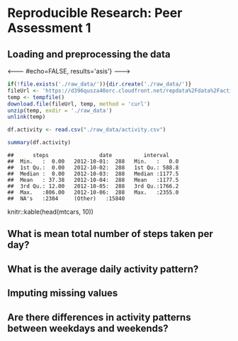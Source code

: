 # Reproducible Research: Peer Assessment 1


## Loading and preprocessing the data


<--- #echo=FALSE, results='asis'}
--->


```r
if(!file.exists('./raw_data/')){dir.create('./raw_data/')}
fileUrl <- 'https://d396qusza40orc.cloudfront.net/repdata%2Fdata%2Factivity.zip'
temp <- tempfile()
download.file(fileUrl, temp, method = 'curl')
unzip(temp, exdir = './raw_data')
unlink(temp)

df.activity <- read.csv("./raw_data/activity.csv")

summary(df.activity)
```

```
##      steps                date          interval     
##  Min.   :  0.00   2012-10-01:  288   Min.   :   0.0  
##  1st Qu.:  0.00   2012-10-02:  288   1st Qu.: 588.8  
##  Median :  0.00   2012-10-03:  288   Median :1177.5  
##  Mean   : 37.38   2012-10-04:  288   Mean   :1177.5  
##  3rd Qu.: 12.00   2012-10-05:  288   3rd Qu.:1766.2  
##  Max.   :806.00   2012-10-06:  288   Max.   :2355.0  
##  NA's   :2304     (Other)   :15840
```

knitr::kable(head(mtcars, 10))


## What is mean total number of steps taken per day?



## What is the average daily activity pattern?



## Imputing missing values



## Are there differences in activity patterns between weekdays and weekends?
